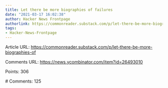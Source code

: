 ```yaml
---
title: Let there be more biographies of failures
date: "2021-03-17 16:02:38"
author: Hacker News Frontpage
authorlink: https://commonreader.substack.com/p/let-there-be-more-biographies-of
tags:
- Hacker-News-Frontpage
---
```


<p>Article URL: <a href="https://commonreader.substack.com/p/let-there-be-more-biographies-of">https://commonreader.substack.com/p/let-there-be-more-biographies-of</a></p>
<p>Comments URL: <a href="https://news.ycombinator.com/item?id=26493010">https://news.ycombinator.com/item?id=26493010</a></p>
<p>Points: 306</p>
<p># Comments: 125</p>
